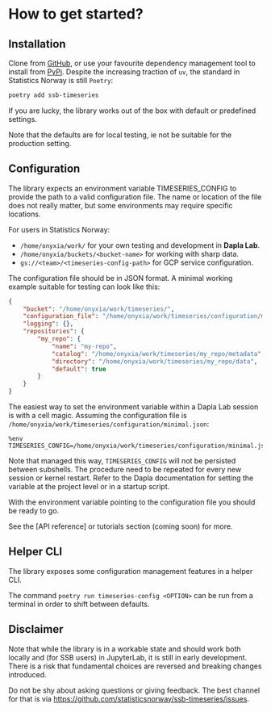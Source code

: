 # How to get started?

## Installation

Clone from [GitHub](https://github.com/statisticsnorway/ssb-timeseries/),
or use your favourite dependency management tool to install from [PyPi](https://pypi.org/project/ssb-timeseries/).
Despite the increasing traction of `uv`, the standard in Statistics Norway is still `Poetry`:

```bash
poetry add ssb-timeseries
```


If you are lucky, the library works out of the box with default or predefined settings.

Note that the defaults are for local testing, ie not be suitable for the production setting.

## Configuration

The library expects an environment variable TIMESERIES_CONFIG to provide the path to a valid configuration file. The name or location of the file does not really matter, but some environments may require specific locations.

For users in Statistics Norway:

- `/home/onyxia/work/` for your own testing and development in **Dapla Lab**.
- `/home/onyxia/buckets/<bucket-name>` for working with sharp data.
- `gs://<team>/<timeseries-config-path>` for GCP service configuration.

The configuration file should be in JSON format.
A minimal working example suitable for testing can look like this:

```json
{
    "bucket": "/home/onyxia/work/timeseries/",
    "configuration_file": "/home/onyxia/work/timeseries/configuration/minimal.json",
    "logging": {},
    "repositories": {
        "my_repo": {
            "name": "my-repo",
            "catalog": "/home/onyxia/work/timeseries/my_repo/metadata",
            "directory": "/home/onyxia/work/timeseries/my_repo/data",
            "default": true
        }
    }
}
```

The easiest way to set the environment variable within a Dapla Lab session is with a cell magic.
Assuming the configuration file is `/home/onyxia/work/timeseries/configuration/minimal.json`:

```
%env TIMESERIES_CONFIG=/home/onyxia/work/timeseries/configuration/minimal.json
```

Note that managed this way, `TIMESERIES_CONFIG` will not be persisted between subshells.
The procedure need to be repeated for every new session or kernel restart.
Refer to the Dapla documentation for setting the variable at the project level or in a startup script.

With the environment variable pointing to the configuration file you should be ready to go.

See the [API reference] or tutorials section (coming soon) for more.

## Helper CLI

The library exposes some configuration management features in a helper CLI.


The command `poetry run timeseries-config <OPTION>` can be run from a terminal in order to shift between defaults.

## Disclaimer

Note that while the library is in a workable state and should work both locally and (for SSB users) in JupyterLab, it is still in early development. There is a risk that fundamental choices are reversed and breaking changes introduced.

Do not be shy about asking questions or giving feedback. The best channel for that is via https://github.com/statisticsnorway/ssb-timeseries/issues.
